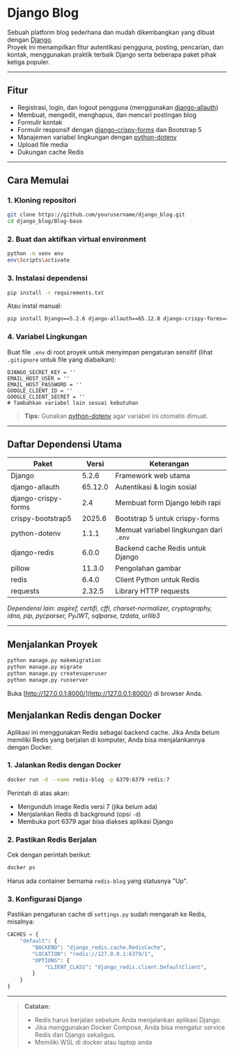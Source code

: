 # Django Blog

Sebuah platform blog sederhana dan mudah dikembangkan yang dibuat dengan [Django](https://www.djangoproject.com/).  
Proyek ini menampilkan fitur autentikasi pengguna, posting, pencarian, dan kontak, menggunakan praktik terbaik Django serta beberapa paket pihak ketiga populer.

---

## Fitur

- Registrasi, login, dan logout pengguna (menggunakan [django-allauth](https://docs.allauth.org/))
- Membuat, mengedit, menghapus, dan mencari postingan blog
- Formulir kontak
- Formulir responsif dengan [django-crispy-forms](https://django-crispy-forms.readthedocs.io/) dan Bootstrap 5
- Manajemen variabel lingkungan dengan [python-dotenv](https://github.com/theskumar/python-dotenv)
- Upload file media
- Dukungan cache Redis

---

## Cara Memulai

### 1. Kloning repositori

```sh
git clone https://github.com/yourusername/django_blog.git
cd django_blog/Blog-base
```

### 2. Buat dan aktifkan virtual environment

```sh
python -m venv env
env\Scripts\activate
```

### 3. Instalasi dependensi

```sh
pip install -r requirements.txt
```

Atau instal manual:

```sh
pip install Django==5.2.6 django-allauth==65.12.0 django-crispy-forms==2.4 crispy-bootstrap5==2025.6 python-dotenv==1.1.1 django-redis==6.0.0 pillow==11.3.0 redis==6.4.0 requests==2.32.5
```

### 4. Variabel Lingkungan

Buat file `.env` di root proyek untuk menyimpan pengaturan sensitif (lihat `.gitignore` untuk file yang diabaikan):

```
DJANGO_SECRET_KEY = ''
EMAIL_HOST_USER = ''
EMAIL_HOST_PASSWORD = ''
GOOGLE_CLIENT_ID = ''
GOOGLE_CLIENT_SECRET = ''
# Tambahkan variabel lain sesuai kebutuhan
```

> **Tips:** Gunakan [python-dotenv](https://github.com/theskumar/python-dotenv) agar variabel ini otomatis dimuat.

---

## Daftar Dependensi Utama

| Paket               | Versi   | Keterangan                             |
| ------------------- | ------- | -------------------------------------- |
| Django              | 5.2.6   | Framework web utama                    |
| django-allauth      | 65.12.0 | Autentikasi & login sosial             |
| django-crispy-forms | 2.4     | Membuat form Django lebih rapi         |
| crispy-bootstrap5   | 2025.6  | Bootstrap 5 untuk crispy-forms         |
| python-dotenv       | 1.1.1   | Memuat variabel lingkungan dari `.env` |
| django-redis        | 6.0.0   | Backend cache Redis untuk Django       |
| pillow              | 11.3.0  | Pengolahan gambar                      |
| redis               | 6.4.0   | Client Python untuk Redis              |
| requests            | 2.32.5  | Library HTTP requests                  |

_Dependensi lain: asgiref, certifi, cffi, charset-normalizer, cryptography, idna, pip, pycparser, PyJWT, sqlparse, tzdata, urllib3_

---

## Menjalankan Proyek

```sh
python manage.py makemigration
python manage.py migrate
python manage.py createsuperuser
python manage.py runserver
```

Buka [http://127.0.0.1:8000/](http://127.0.0.1:8000/) di browser Anda.

## Menjalankan Redis dengan Docker

Aplikasi ini menggunakan Redis sebagai backend cache. Jika Anda belum memiliki Redis yang berjalan di komputer, Anda bisa menjalankannya dengan Docker.

### 1. Jalankan Redis dengan Docker

```sh
docker run -d --name redis-blog -p 6379:6379 redis:7
```

Perintah di atas akan:
- Mengunduh image Redis versi 7 (jika belum ada)
- Menjalankan Redis di background (opsi `-d`)
- Membuka port 6379 agar bisa diakses aplikasi Django

### 2. Pastikan Redis Berjalan

Cek dengan perintah berikut:

```sh
docker ps
```

Harus ada container bernama `redis-blog` yang statusnya "Up".

### 3. Konfigurasi Django

Pastikan pengaturan cache di `settings.py` sudah mengarah ke Redis, misalnya:

```python
CACHES = {
    "default": {
        "BACKEND": "django_redis.cache.RedisCache",
        "LOCATION": "redis://127.0.0.1:6379/1",
        "OPTIONS": {
            "CLIENT_CLASS": "django_redis.client.DefaultClient",
        }
    }
}
```

---

> **Catatan:**  
> - Redis harus berjalan sebelum Anda menjalankan aplikasi Django.  
> - Jika menggunakan Docker Compose, Anda bisa mengatur service Redis dan Django sekaligus.
> - Memiliki WSL di docker atau laptop anda